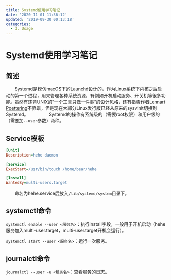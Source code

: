 ```yaml
---
title: Systemd使用学习笔记
date: '2020-11-01 11:36:12'
updated: '2019-09-30 00:13:18'
categories:
  - 3. Usage
---
```

# Systemd使用学习笔记

## 简述

　　Systemd是模仿macOS下的Launchd设计的，作为Linux系统下内核之后启动的第一个进程，用来管理各种系统资源，有例如开机启动服务、开关机等很多功能。虽然有违背UNIX的”一个工具只做一件事“的设计风格，还有指责作者[Lennart Poettering](https://en.wikipedia.org/wiki/Lennart_Poettering)不靠谱，但是现在大部分Linux发行版已经从原来的sysvinit切换到Systemd。
　　
　　Systemd的操作有系统级的（需要root权限）和用户级的（需要加`--user`参数）两种。<!--使用后觉得有root权限的话直接用前者就好了，后者的功能貌似有所阉割。-->

## Service模板

```ini
[Unit]
Description=hehe daemon

[Service]
ExecStart=/usr/bin/touch /home/bear/hehe

[Install]
WantedBy=multi-users.target
```

　　命名为hehe.service后放入`/lib/systemd/system`目录下。

## systemctl命令

`systemctl enable --user <服务名>`：执行Install字段，一般用于开机启动（hehe服务加入multi-user.target，multi-user.target开机会运行）。

`systemctl start --user <服务名>`：运行一次服务。



## journalctl命令

`journalctl --user -u <服务名>`：查看服务的日志。

